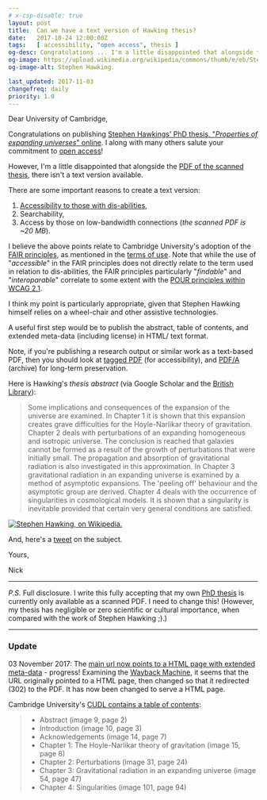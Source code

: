 ```yaml
---
# x-csp-disable: true
layout: post
title:  Can we have a text version of Hawking thesis?
date:   2017-10-24 12:00:00Z
tags:   [ accessibility, "open access", thesis ]
og-desc: Congratulations ... I'm a little disappointed that alongside the PDF of the scanned thesis, there isn't a text version.
og-image: https://upload.wikimedia.org/wikipedia/commons/thumb/e/eb/Stephen_Hawking.StarChild.jpg/220px-Stephen_Hawking.StarChild.jpg
og-image-alt: Stephen Hawking.

last_updated: 2017-11-03
changefreq: daily
priority: 1.0
---
```


Dear University of Cambridge,

Congratulations on publishing [Stephen Hawkings' PhD thesis, "_Properties of expanding universes_" online][search].
I along with many others salute your commitment to [open access][oa]!

However, I'm a little disappointed that alongside the [PDF of the scanned thesis][pdf],
there isn't a text version available.

There are some important reasons to create a text version:

 1. [Accessibility to those with dis-abilities][a11y],
 2. Searchability,
 3. Access by those on low-bandwidth connections (_the scanned PDF is ~20 MB_).

I believe the above points relate to Cambridge University's adoption of
the [FAIR principles][fair], as mentioned in the [terms of use][].
Note that while the use of "_accessible_" in the FAIR principles does not
directly relate to the term used in relation to dis-abilities,
the FAIR principles particularly "_findable_" and "_interoparable_"
correlate to some extent with the [POUR principles within WCAG 2.1][wcag21].

I think my point is particularly appropriate, given that Stephen Hawking
himself relies on a wheel-chair and other assistive technologies.

A useful first step would be to publish the abstract, table of contents,
and extended meta-data (including license) in HTML/ text format.

Note, if you're publishing a research output or similar work as a text-based PDF,
then you should look at [tagged PDF][t-pdf] (for accessibility),
and [PDF/A][] (archive) for long-term preservation.

Here is Hawking's _thesis abstract_ (via Google Scholar and the [British Library][bl]):

> Some implications and consequences of the expansion of the universe are examined.
> In Chapter 1 it is shown that this expansion creates grave difficulties for the Hoyle-Narlikar theory of gravitation.
> Chapter 2 deals with perturbations of an expanding homogeneous and isotropic universe.
> The conclusion is reached that galaxies cannot be formed as a result of the growth of perturbations that were initially small.
> The propagation and absorption of gravitational radiation is also investigated in this approximation.
> In Chapter 3 gravitational radiation in an expanding universe is examined by a method of asymptotic expansions.
> The 'peeling off' behaviour and the asymptotic group are derived.
> Chapter 4 deals with the occurrence of singularities in cosmological models.
> It is shown that a singularity is inevitable provided that certain very general conditions are satisfied.

[![Stephen Hawking, on Wikipedia.][h-img]][hawking]

And, here's a [tweet][] on the subject.

Yours,

Nick

---

_P.S._ Full disclosure. I write this fully accepting that my own
[PhD thesis][ndf-thesis] is currently only available as a scanned PDF.
I need to change this!
(However, my thesis has negligible or zero scientific or cultural importance,
when compared with the work of Stephen Hawking ;).)

---

### Update

03 November 2017:
The [main url now points to a HTML page with extended meta-data][PDF] - progress!
Examining the [Wayback Machine][wayback], it seems that the URL originally
pointed to a HTML page, then changed so that it redirected (302) to the PDF.
It has now been changed to serve a HTML page.

Cambridge University's [CUDL contains a table of contents][CUDL]:

> * Abstract (image 9, page 2)
> * Introduction (image 10, page 3)
> * Acknowledgements (image 14, page 7)
> * Chapter 1: The Hoyle-Narlikar theory of gravitation (image 15, page 8)
> * Chapter 2: Perturbations (image 31, page 24)
> * Chapter 3: Gravitational radiation in an expanding universe (image 54, page 47)
> * Chapter 4: Singularities (image 101, page 94)


[wayback]: http://web.archive.org/web/*/https://www.repository.cam.ac.uk/handle/1810/251038
  "Internet Archive: 23 October 2017 onwards."
[art]: http://cam.ac.uk/research/news/step-inside-the-mind-of-the-young-stephen-hawking-as-his-phd-thesis-goes-online-for-first-time
  "Step inside the mind of the young Stephen Hawking as his PhD thesis goes online for first time"
[PDF]: https://www.repository.cam.ac.uk/handle/1810/251038
  "'Properties of expanding universes', Stephen Hawking, 1966 (was PDF)."
[CUDL]: https://cudl.lib.cam.ac.uk/view/MS-PHD-05437
[search]: https://www.repository.cam.ac.uk/discover?query=%22Properties+of+expanding+universes%22
  "'Properties of expanding universes', Stephen Hawking, 1966."
[terms of use]: https://osc.cam.ac.uk/repository/repository-terms-use
  "Cambridge University repository - terms of use."
[BL]: http://ethos.bl.uk/OrderDetails.do?uin=uk.bl.ethos.601153 "British Library"
[oa]: https://en.wikipedia.org/wiki/Open_access "Open access"
[oa-hefce]: http://www.hefce.ac.uk/rsrch/oa/whatis/
[fair]: https://www.force11.org/group/fairgroup/fairprinciples
  "To be: findable, accessible, interoperable, re-usable (FAIR)."
[nature]: https://www.nature.com/articles/sdata201618
  "The FAIR Guiding Principles for scientific data management and stewardship, Wilkinson et al. Nature, 2016. [doi:10.1038/sdata.2016.18]"
[esq]: http://esquire.com/lifestyle/a13082404/stephen-hawkings-expanding-universes-phd-thesis-available/
  "Stephen Hawking Released His Ph.D. Thesis for Free and It Crashed Cambridge's Website"
[a11y]: https://en.wikipedia.org/wiki/Accessibility
[wcag21]: https://w3.org/TR/WCAG21/#toc
  "Percievable, operable, usable, robust (POUR). Web Content Accessibility Guidelines (WCAG) 2.1."
[tweet]: https://twitter.com/nfreear/status/924248109168910337
  "Can the web have a text version of @StephenHawking8 thesis @cambridge_uni https://www.repository … #accessibility … (missing '?')"
[hawking]: https://en.wikipedia.org/wiki/Stephen_Hawking "Stephen Hawking, on Wikipedia."
[h-img]: https://upload.wikimedia.org/wikipedia/commons/thumb/e/eb/Stephen_Hawking.StarChild.jpg/220px-Stephen_Hawking.StarChild.jpg
[ndf-thesis]: http://etheses.bham.ac.uk/890/
  "'Automated visual inspection for the quality control of pad printing'"
[t-pdf]: http://www.planetpdf.com/enterprise/article.asp?ContentID=6067 "What is tagged PDF?"
[PDF/A]: https://en.wikipedia.org/wiki/PDF/A

[End]: //.
